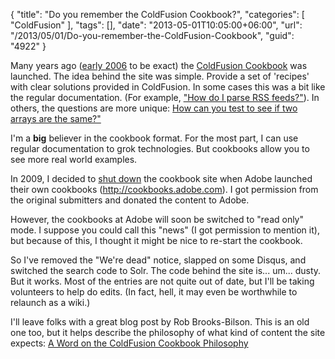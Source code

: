 {
	"title": "Do you remember the ColdFusion Cookbook?",
	"categories": [
		"ColdFusion"
	],
	"tags": [],
	"date": "2013-05-01T10:05:00+06:00",
	"url": "/2013/05/01/Do-you-remember-the-ColdFusion-Cookbook",
	"guid": "4922"
}

Many years ago (<a href="http://www.raymondcamden.com/index.cfm/2006/1/6/Get-Cooking-with-ColdFusion">early 2006</a> to be exact) the <a href="http://www.coldfusioncookbook.com">ColdFusion Cookbook</a> was launched. The idea behind the site was simple. Provide a set of 'recipes' with clear solutions provided in ColdFusion. In some cases this was a bit like the regular documentation. (For example, <a href="http://coldfusioncookbook.com/entry/154/How-do-I-parse-RSS-feeds?">"How do I parse RSS feeds?"</a>). In others, the questions are more unique: <a href="http://coldfusioncookbook.com/entry/152/How-can-you-test-to-see-if-two-arrays-are-the-same?">How can you test to see if two arrays are the same?"</a>

I'm a <strong>big</strong> believer in the cookbook format. For the most part, I can use regular documentation to grok technologies. But cookbooks allow you to see more real world examples. 

In 2009, I decided to <a href="http://www.raymondcamden.com/index.cfm/2009/5/18/ColdFusion-Cookbook-Update">shut down</a> the cookbook site when Adobe launched their own cookbooks (<a href="http://cookbooks.adobe.com">http://cookbooks.adobe.com</a>). I got permission from the original submitters and donated the content to Adobe.

However, the cookbooks at Adobe will soon be switched to "read only" mode. I suppose you could call this "news" (I got permission to mention it), but because of this, I thought it might be nice to re-start the cookbook.

So I've removed the "We're dead" notice, slapped on some Disqus, and switched the search code to Solr. The code behind the site is... um... dusty. But it works. Most of the entries are not quite out of date, but I'll be taking volunteers to help do edits. (In fact, hell, it may even be worthwhile to relaunch as a wiki.) 

I'll leave folks with a great blog post by Rob Brooks-Bilson. This is an old one too, but it helps describe the philosophy of what kind of content the site expects: <a href="http://rob.brooks-bilson.com/index.cfm/2006/2/3/A-Word-on-the-ColdFusion-Cookbook-Philosophy">A Word on the ColdFusion Cookbook Philosophy</a>